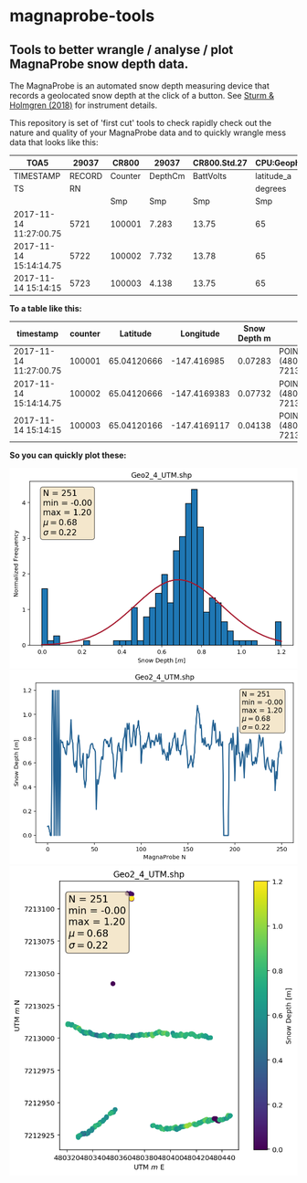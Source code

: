 # magnaprobe-tools
## Tools to better wrangle / analyse / plot MagnaProbe snow depth data.

The MagnaProbe is an automated snow depth measuring device that records a geolocated snow depth at the click of a button. See [Sturm & Holmgren (2018)](https://doi.org/10.1029/2018WR023559) for instrument details.

This repository is set of 'first cut' tools to check rapidly check out the nature and quality of your MagnaProbe data and to quickly wrangle mess data that looks like this:

| TOA5 | 29037 | CR800 | 29037 | CR800.Std.27 | CPU:Geophys2_GPSProbe.CR8 | 60528 | OperatorView |  |  |  |  |  |  |  |  |  |  |  |  |  |  |
|------------------------|--------|---------|---------|--------------|---------------------------|------------|--------------|-------------|-------------|-----------------|------|-----------|------------|---------------|----------------|-------|------------|-----------|---------|---------|--------------|
| TIMESTAMP | RECORD | Counter | DepthCm | BattVolts | latitude_a | latitude_b | Longitude_a | Longitude_b | fix_quality | nmbr_satellites | HDOP | altitudeB | DepthVolts | LatitudeDDDDD | LongitudeDDDDD | month | dayofmonth | hourofday | minutes | seconds | microseconds |
| TS | RN |  |  |  | degrees | minutes | degrees | minutes | unitless |  |  |  |  |  |  |  |  |  |  |  |  |
|  |  | Smp | Smp | Smp | Smp | Smp | Smp | Smp | Smp | Smp | Smp | Smp | Smp | Smp | Smp | Smp | Smp | Smp | Smp | Smp | Smp |
| 2017-11-14 11:27:00.75 | 5721 | 100001 | 7.283 | 13.75 | 65 | 2.4724 | -147 | -25.0191 | 1 | 5 | 1.7 | 723.9 | 0.48 | 0.04120666 | -0.416985 | 11 | 14 | 11 | 27 | 0 | 750000 |
| 2017-11-14 15:14:14.75 | 5722 | 100002 | 7.732 | 13.78 | 65 | 2.4724 | -147 | -25.0163 | 1 | 5 | 1.7 | 723.1 | 0.51 | 0.04120666 | -0.4169383 | 11 | 14 | 15 | 14 | 14 | 750000 |
| 2017-11-14 15:14:15 | 5723 | 100003 | 4.138 | 13.75 | 65 | 2.4721 | -147 | -25.0147 | 1 | 9 | 0.9 | 729.4 | 0.28 | 0.04120166 | -0.4169117 | 11 | 14 | 15 | 14 | 15 | 0 |


**To a table like this:**

| timestamp | counter | Latitude | Longitude | Snow Depth m | geometry |
|------------------------|---------|-------------|--------------|--------------|---------------------------------------------|
| 2017-11-14 11:27:00.75 | 100001 | 65.04120666 | -147.416985 | 0.07283 | POINT (480366.7874728901 7213111.766199158) |
| 2017-11-14 15:14:14.75 | 100002 | 65.04120666 | -147.4169383 | 0.07732 | POINT (480368.9862584753 7213111.751691903) |
| 2017-11-14 15:14:15 | 100003 | 65.04120166 | -147.4169117 | 0.04138 | POINT (480370.2349955766 7213111.186195726) |


**So you can quickly plot these:**

![Geo24hist](output_data/Geo2_4_UTM_histogram.png)
![Geo24line](output_data/Geo2_4_UTM_line_plot.png)
![Geo24line](output_data/Geo2_4_UTM_depth_map.png)








